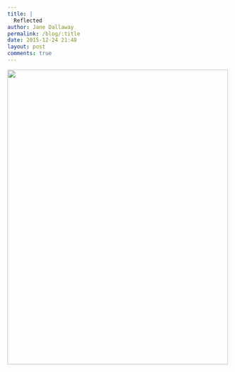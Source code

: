 ```yaml
---
title: |
  Reflected
author: Jane Dallaway
permalink: /blog/:title
date: 2015-12-24 21:48
layout: post
comments: true
---
```


<div><a href="http://static.skitters.dallaway.com/XEtp_FullSizeRender.jpg"><img src="http://static.skitters.dallaway.com/XEtp_thumb_FullSizeRender.jpg" width="500" height="667"/></a></div>



  

      
